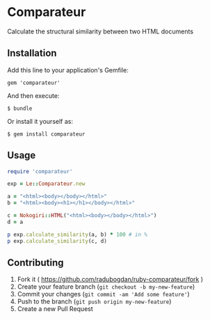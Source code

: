 # Comparateur

Calculate the structural similarity between two HTML documents

## Installation

Add this line to your application's Gemfile:

    gem 'comparateur'

And then execute:

    $ bundle

Or install it yourself as:

    $ gem install comparateur

## Usage

```ruby
require 'comparateur'

exp = Le::Comparateur.new

a = "<html><body></body></html>"
b = "<html><body><h1></h1></body></html>"

c = Nokogiri::HTML("<html><body></body></html>")
d = a

p exp.calculate_similarity(a, b) * 100 # in %
p exp.calculate_similarity(c, d)
```

## Contributing

1. Fork it ( https://github.com/radubogdan/ruby-comparateur/fork )
2. Create your feature branch (`git checkout -b my-new-feature`)
3. Commit your changes (`git commit -am 'Add some feature'`)
4. Push to the branch (`git push origin my-new-feature`)
5. Create a new Pull Request
